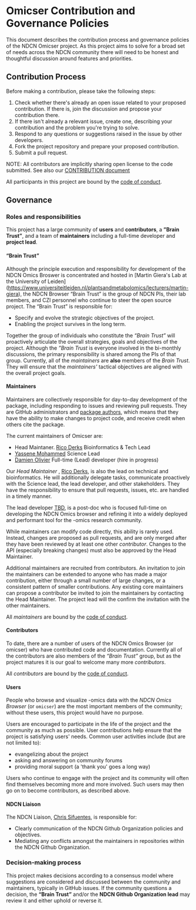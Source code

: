 <!-- This document is borrowed from ggplot2 governance doc, which was:  heavily adapted version of
the Benevolent dictator governance model by Ross
Gardler and Gabriel Hanganu licensed under a Creative Commons
Attribution-ShareAlike 4.0 International License. -->

  # Omicser Contribution and Governance Policies

  This document describes the contribution process and governance policies of the NDCN Omicser project.  As this project aims to solve for a broad set of needs across the NDCN community there will need to be honest and thoughtful discussion around features and priorities.

## Contribution Process
Before making a contribution, please take the following steps:
  1. Check whether there's already an open issue related to your proposed contribution. If there is, join the discussion and propose your contribution there.
2. If there isn't already a relevant issue, create one, describing your contribution and the problem you're trying to solve.
3. Respond to any questions or suggestions raised in the issue by other developers.
4. Fork the project repository and prepare your proposed contribution.
5. Submit a pull request.

NOTE: All contributors are implicitly sharing open license to the code submitted.  See also our [CONTRIBUTION document](https://github.com/ndcn/omicser/blob/main/CONTRIBUTING.md)

All participants in this project are bound by the [code of conduct](CODE_OF_CONDUCT.md).


## Governance

### Roles and responsibilities

This project has a large community of __users__ and __contributors__, a __”Brain Trust”__, and a team of __maintainers__ including a full-time developer and __project lead__.

#### “Brain Trust”
Although the principle execution and responsibility for development of the NDCN Omics Broswer is concentrated and hosted in [Martin Giera's Lab at the University of Leiden] (https://www.universiteitleiden.nl/plantsandmetabolomics/lecturers/martin-giera), the NDCN Browser “Brain Trust” is the group of NDCN  PIs, their lab members, and CZI personnel who continue to steer the open source project.  The “Brain Trust” is responsible for:

  * Specify and evolve the strategic objectives of the project.
* Enabling the project survives in the long term.

Together the group of individuals who constitute the _“Brain Trust”_ will proactively articulate the overall strategies, goals and objectives of the project.  Although the _”Brain Trust_ is everyone involved in the bi-monthly discussions, the primary responsibility is shared among the PIs of that group.   Currently, all of the _maintainers_ are __also__ members of the _Brain Trust_.  They will ensure that the _maintainers'_ tactical objectives are aligned with the overall project goals.


#### Maintainers

Maintainers are collectively responsible for day-to-day development of the package, including responding to issues and reviewing pull requests. They are GitHub administrators and [package authors](https://github.com/ndcn/omicser/blob/master/DESCRIPTION#L5), which means that they have the ability to make changes to project code, and receive credit when others cite the package.

The current maintainers of Omicser are:
* Head Maintaner. [Rico Derks](https://github.com/ricoderks) Bioinformatics & Tech Lead
* [Yassene Mohammed](https://github.com/yassene) Science Lead
* [Damien Olivier](http://github.com/) Full-time (Lead) developer (hire in progress)

Our _Head Maintainer_ , [Rico Derks](https://github.com/ricoderks), is also the lead on technical and bioinformatics. He will additionally delegate tasks, communicate proactively with the Science lead, the lead developer, and other stakeholders. They have the responsibility to ensure that pull requests, issues, etc. are handled in a timely manner.

The lead developer [TBD](https://github.com/TBD), is a post-doc who is focused full-time on developing the NDCN Omics browser and refining it into a widely deployed and performant tool for the -omics research community.

While maintainers can modify code directly, this ability is rarely used. Instead, changes are proposed as pull requests, and are only merged after they have been reviewed by at least one other _contributor_. Changes to the API (especially breaking changes) must also be approved by the Head Maintainer.

Additional maintainers are recruited from contributors. An invitation to join the maintainers can be extended to anyone who has made a major contribution, either through a small number of large changes, or a consistent pattern of smaller contributions. Any existing core maintainers can propose a contributor be invited to join the maintainers by contacting the Head Maintainer. The project lead will the confirm the invitation with the other maintainers.

All _maintainers_ are bound by the [code of conduct](CODE_OF_CONDUCT.md).

#### Contributors
To date, there are a number of users of the NDCN Omics Browser (or omicser) who have contributed code and documentation.   Currently all of the contributors are also members of the _“Brain Trust”_ group, but as the project matures it is our goal to welcome many more _contributors_.

All _contributors_ are bound by the [code of conduct](CODE_OF_CONDUCT.md).

<!-- More details can be found in the [maintainers guidelines](MAINTAINER_GUIDELINES.md).-->

#### Users

People who browse and visualize -omics data with the _NDCN Omics Browser_ (or `omicser`) are the most important members of the community; without these users, this project would have no purpose.

Users are encouraged to participate in the life of the project and the community as much as possible. User contributions help ensure that the project is satisfying users' needs. Common user activities include (but are not limited to):

  - evangelizing about the project
- asking and answering on community forums
- providing moral support (a 'thank you' goes a long way)

Users who continue to engage with the project and its community will often find themselves becoming more and more involved. Such users may then go on to become contributors, as described above.


#### NDCN Liaison
The NDCN Liaison,  [Chris Sifuentes](https://github.com/cjsifuen), is responsible for:
  * Clearly communication of the NDCN Github Organization policies and objectives.
* Mediating any conflicts amongst the maintainers in repositories within the NDCN Github Organization.


### Decision-making process

This project makes decisions according to a consensus model where suggestions are considered and discussed between the community and maintainers, typically in GitHub issues. If the community questions a decision, the __“Brain Trust”__ and/or the __NDCN Github Organization lead__ may review it and either uphold or reverse it.

